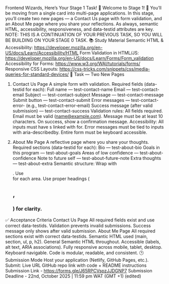 Frontend Wizards, Here’s Your Stage 1 Task! :rocket:
Welcome to Stage 1! :tada:
You’ll be moving from a single card into multi-page applications. In this stage, you’ll create two new pages — a Contact Us page with form validation, and an About Me page where you share your reflections. As always, semantic HTML, accessibility, responsiveness, and data-testid attributes are key.
NOTE: THIS IS A CONTINUATION OF YOUR PREVIOUS TASK, SO YOU WILL BE BUILDING ON YOUR STAGE 0 TASK.
:books: Study Material
Semantic HTML & Accessibility: https://developer.mozilla.org/en-US/docs/Learn/Accessibility/HTML
Form Validation in HTML/JS: https://developer.mozilla.org/en-US/docs/Learn/Forms/Form_validation
Accessibility for Forms: https://www.w3.org/WAI/tutorials/forms/
Responsive CSS Layouts: https://css-tricks.com/snippets/css/media-queries-for-standard-devices/
:memo: Task — Two New Pages


1. Contact Us Page
A simple form with validation.
Required fields (data-testid for each):
Full name — test-contact-name
Email — test-contact-email
Subject — test-contact-subject
Message — test-contact-message
Submit button — test-contact-submit
Error messages — test-contact-error-<field> (e.g., test-contact-error-email)
Success message (after valid submission) — test-contact-success
Validation rules:
All fields required.
Email must be valid (name@example.com).
Message must be at least 10 characters.
On success, show a confirmation message.
Accessibility:
All inputs must have <label>s linked with for.
Error messages must be tied to inputs with aria-describedby.
Entire form must be keyboard accessible.


2. About Me Page
A reflective page where you share your thoughts.
Required sections (data-testid for each):
Bio — test-about-bio
Goals in this program — test-about-goals
Areas of low confidence — test-about-confidence
Note to future self — test-about-future-note
Extra thoughts — test-about-extra
Semantic structure:
Wrap with <main data-testid="test-about-page">.
Use <section> for each area.
Use proper headings (<h2>, <h3>) for clarity.

:white_check_mark: Acceptance Criteria
Contact Us Page
All required fields exist and use correct data-testids.
Validation prevents invalid submissions.
Success message only shows after valid submission.
About Me Page
All required sections exist with correct data-testids.
Semantic HTML used (main, section, ul, p, h2).
General
Semantic HTML throughout.
Accessible (labels, alt text, ARIA associations).
Fully responsive across mobile, tablet, desktop.
Keyboard navigable.
Code is modular, readable, and consistent.
:clock3: Submission Mode
Host your application (Netlify, GitHub Pages, etc.).
Submit:
Live URL
GitHub repo link with code + README instructions
Submission Link - https://forms.gle/J65RPCVspzJJDGNP7
Submission Deadline - 22nd, October 2025 | 11:59 pm WAT (GMT +1) (edited) 